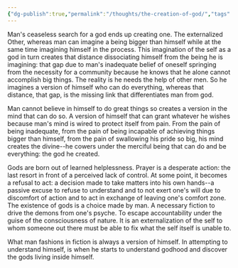 ```yaml
---
{"dg-publish":true,"permalink":"/thoughts/the-creation-of-god/","tags":["thoughs","ideas","divine"],"noteIcon":""}
---
```


Man's ceaseless search for a god ends up creating one. The externalized Other, whereas man can imagine a being bigger than himself while at the same time imagining himself in the process. This imagination of the self as a god in turn creates that distance dissociating himself from the being he is imagining: that gap due to man's inadequate belief of oneself springing from the necessity for a community because he knows that he alone cannot accomplish big things. The reality is he needs the help of other men. So he imagines a version of himself who can do everything, whereas that distance, that gap, is the missing link that differentiates man from god.

Man cannot believe in himself to do great things so creates a version in the mind that can do so. A version of himself that can grant whatever he wishes because man's mind is wired to protect itself from pain. From the pain of being inadequate, from the pain of being incapable of achieving things bigger than himself, from the pain of swallowing his pride so big, his mind creates the divine--he cowers under the merciful being that can do and be everything: the god he created.

Gods are born out of learned helplessness. Prayer is a desperate action: the last resort in front of a perceived lack of control. At some point, it becomes a refusal to act: a decision made to take matters into his own hands--a passive excuse to refuse to understand and to not exert one's will due to discomfort of action and to act in exchange of leaving one's comfort zone. The existence of gods is a choice made by man. A necessary fiction to drive the demons from one's psyche. To escape accountability under the guise of the consciousness of nature. It is an externalization of the self to whom someone out there must be able to fix what the self itself is unable to.

What man fashions in fiction is always a version of himself. In attempting to understand himself, is when he starts to understand godhood and discover the gods living inside himself.